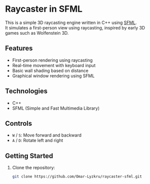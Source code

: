 # Raycaster in SFML

This is a simple 3D raycasting engine written in C++ using [SFML](https://www.sfml-dev.org/).  
It simulates a first-person view using raycasting, inspired by early 3D games such as Wolfenstein 3D.

## Features
- First-person rendering using raycasting
- Real-time movement with keyboard input
- Basic wall shading based on distance
- Graphical window rendering using SFML

## Technologies
- C++
- SFML (Simple and Fast Multimedia Library)

## Controls
- `W` / `S`: Move forward and backward
- `A` / `D`: Rotate left and right

## Getting Started
1. Clone the repository:
   ```bash
   git clone https://github.com/Omar-Lyzkru/raycaster-sfml.git
